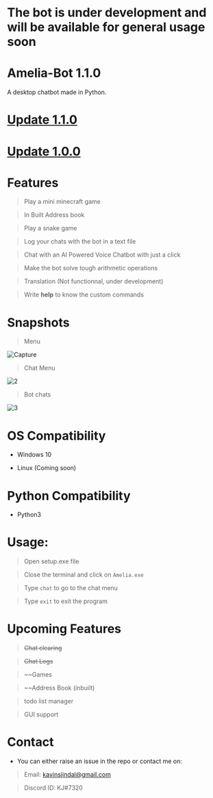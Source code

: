 # The bot is under development and will be available for general usage soon
# Amelia-Bot 1.1.0
A desktop chatbot made in Python.

# [Update 1.1.0](https://github.com/kavinjindal/Amelia-Bot/releases/tag/v1.1.0)

# [Update 1.0.0](https://github.com/kavinjindal/Amelia-Bot/releases/tag/v1.0.0)



# Features

> Play a mini minecraft game

> In Built Address book

> Play a snake game

> Log your chats with the bot in a text file

> Chat with an AI Powered Voice Chatbot with just a click

> Make the bot solve tough arithmetic operations

> Translation (Not functionnal, under development)

> Write **help** to know the custom commands

# Snapshots
> Menu


![Capture](https://user-images.githubusercontent.com/68228966/123923931-192bd180-d9a7-11eb-9133-4ebd52d38bee.JPG)

> Chat Menu

![2](https://user-images.githubusercontent.com/68228966/123923969-22b53980-d9a7-11eb-9855-045f5842094f.JPG)

> Bot chats

![3](https://user-images.githubusercontent.com/68228966/123923992-28ab1a80-d9a7-11eb-9d73-6871e2ad9c89.JPG)

# OS Compatibility

* Windows 10

* Linux (Coming soon)

# Python Compatibility

* Python3 


# Usage:

> Open setup.exe file

> Close the terminal and click on `Amelia.exe`

> Type `chat` to go to the chat menu

> Type `exit` to exit the program

# Upcoming Features

> ~~Chat clearing~~

> ~~Chat Logs~~

> ~~Games

> ~~Address Book (inbuilt)

> todo list manager

> GUI support

# Contact

* You can either raise an issue in the repo or contact me on: 

> Email: kavinsjindal@gmail.com

> Discord ID: KJ#7320


